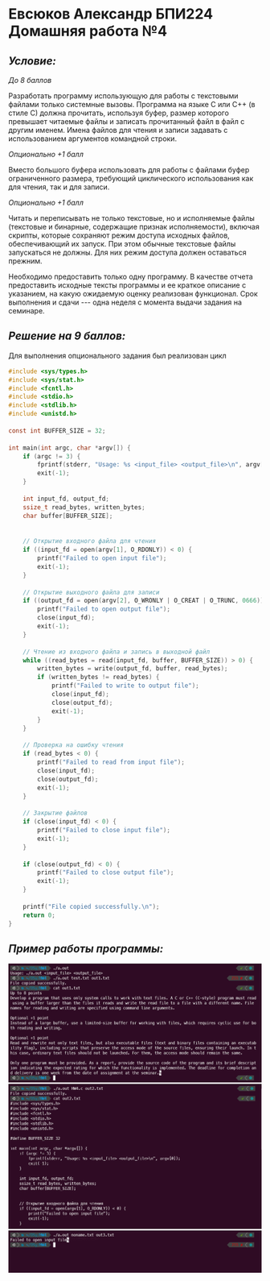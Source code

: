 # Евсюков Александр БПИ224 <br/> Домашняя работа №4
## _Условие:_
_До 8 баллов_

Разработать программу использующую для работы с текстовыми файлами только системные вызовы. Программа на языке C или C++ (в стиле C) должна прочитать, используя буфер, размер которого превышает читаемые файлы  и записать прочитанный файл в файл с другим именем. Имена файлов для чтения и записи задавать с использованием аргументов командной строки.

_Опционально +1 балл_

Вместо большого буфера использовать для работы с файлами буфер ограниченного размера, требующий циклического использования как для чтения, так и для записи.

_Опционально +1 балл_

Читать и переписывать не только текстовые, но и исполняемые файлы (текстовые и бинарные, содержащие признак исполняемости), включая скрипты, которые сохраняют режим доступа исходных файлов, обеспечивающий их запуск. При этом обычные текстовые файлы запускаться не должны. Для них режим доступа должен оставаться прежним.

Необходимо предоставить только одну программу. В качестве отчета предоставить исходные тексты программы и ее краткое описание с указанием, на какую ожидаемую оценку реализован функционал. Срок выполнения и сдачи --- одна неделя с момента выдачи задания на семинаре.

## _Решение на 9 баллов:_
Для выполнения опционального задания был реализован цикл
``` c
#include <sys/types.h>
#include <sys/stat.h>
#include <fcntl.h>
#include <stdio.h>
#include <stdlib.h>
#include <unistd.h>

const int BUFFER_SIZE = 32;

int main(int argc, char *argv[]) {
    if (argc != 3) {
        fprintf(stderr, "Usage: %s <input_file> <output_file>\n", argv[0]);
        exit(-1);
    }

    int input_fd, output_fd;
    ssize_t read_bytes, written_bytes;
    char buffer[BUFFER_SIZE];
  

    // Открытие входного файла для чтения
    if ((input_fd = open(argv[1], O_RDONLY)) < 0) {
        printf("Failed to open input file");
        exit(-1);
    }

    // Открытие выходного файла для записи
    if ((output_fd = open(argv[2], O_WRONLY | O_CREAT | O_TRUNC, 0666)) < 0) {
        printf("Failed to open output file");
        close(input_fd);
        exit(-1);
    }

    // Чтение из входного файла и запись в выходной файл
    while ((read_bytes = read(input_fd, buffer, BUFFER_SIZE)) > 0) {
        written_bytes = write(output_fd, buffer, read_bytes);
        if (written_bytes != read_bytes) {
            printf("Failed to write to output file");
            close(input_fd);
            close(output_fd);
            exit(-1);
        }
    }

    // Проверка на ошибку чтения
    if (read_bytes < 0) {
        printf("Failed to read from input file");
        close(input_fd);
        close(output_fd);
        exit(-1);
    }

    // Закрытие файлов
    if (close(input_fd) < 0) {
        printf("Failed to close input file");
        exit(-1);
    }

    if (close(output_fd) < 0) {
        printf("Failed to close output file");
        exit(-1);
    }

    printf("File copied successfully.\n");
    return 0;
}
```

## _Пример работы программы:_
![alt text](screenshots/image1.png)
![alt text](screenshots/image2.png)
![alt text](screenshots/image3.png)

